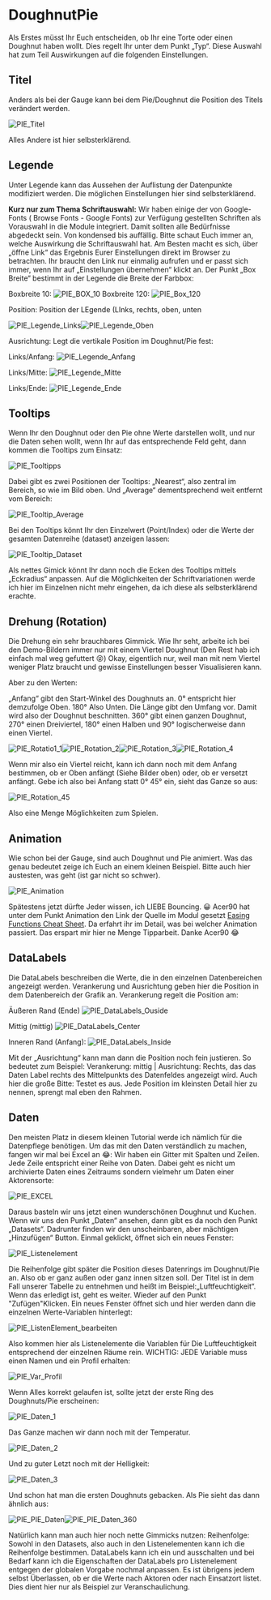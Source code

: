 # DoughnutPie
Als Erstes müsst Ihr Euch entscheiden, ob Ihr eine Torte oder einen Doughnut haben wollt. Dies regelt Ihr unter dem Punkt „Typ“. Diese Auswahl hat zum Teil Auswirkungen auf die folgenden Einstellungen.

## Titel
Anders als bei der Gauge kann bei dem Pie/Doughnut die Position des Titels verändert werden.

![PIE_Titel](https://github.com/Acer90/SymconModule/blob/alpha/imgs/PIE_Titel.png)

Alles Andere ist hier selbsterklärend.

## Legende
Unter Legende kann das Aussehen der Auflistung der Datenpunkte modifiziert werden. Die möglichen Einstellungen hier sind selbsterklärend.

**Kurz nur zum Thema Schriftauswahl:**
Wir haben einige der von Google-Fonts ( Browse Fonts - Google Fonts) zur Verfügung gestellten Schriften als Vorauswahl in die Module integriert. Damit sollten alle Bedürfnisse abgedeckt sein. Von kondensed bis auffällig. Bitte schaut Euch immer an, welche Auswirkung die Schriftauswahl hat.
Am Besten macht es sich, über „öffne Link“ das Ergebnis Eurer Einstellungen direkt im Browser zu betrachten. Ihr braucht den Link nur einmalig aufrufen und er passt sich immer, wenn Ihr auf „Einstellungen übernehmen“ klickt an.
Der Punkt „Box Breite“ bestimmt in der Legende die Breite der Farbbox:

Boxbreite 10: ![PIE_BOX_10](https://github.com/Acer90/SymconModule/blob/alpha/imgs/PIE_Box_10.png) Boxbreite 120: ![PIE_Box_120](https://github.com/Acer90/SymconModule/blob/alpha/imgs/PIE_Box_120.png)

Position: Position der LEgende (LInks, rechts, oben, unten

![PIE_Legende_Links](https://github.com/Acer90/SymconModule/blob/alpha/imgs/PIE_Legende_links.png)![PIE_Legende_Oben](https://github.com/Acer90/SymconModule/blob/alpha/imgs/PIE_Legende_oben.png)

Ausrichtung: Legt die vertikale Position im Doughnut/Pie fest:

Links/Anfang:
![PIE_Legende_Anfang](https://github.com/Acer90/SymconModule/blob/alpha/imgs/PIE_Legende_Vertikal_Anfang.png)

Links/Mitte:
![PIE_Legende_Mitte](https://github.com/Acer90/SymconModule/blob/alpha/imgs/PIE_Legende_Vertikal_Mitte.png)

Links/Ende:
![PIE_Legende_Ende](https://github.com/Acer90/SymconModule/blob/alpha/imgs/PIE_Legende_Vertikal_Ende.png)

## Tooltips
Wenn Ihr den Doughnut oder den Pie ohne Werte darstellen wollt, und nur die Daten sehen wollt, wenn Ihr auf das entsprechende Feld geht, dann kommen die Tooltips zum Einsatz:

![PIE_Tooltipps](https://github.com/Acer90/SymconModule/blob/alpha/imgs/PIE_Tooltipps.png)

Dabei gibt es zwei Positionen der Tooltips: „Nearest“, also zentral im Bereich, so wie im Bild oben. Und „Average“ dementsprechend weit entfernt vom Bereich:

![PIE_Tooltip_Average](https://github.com/Acer90/SymconModule/blob/alpha/imgs/PIE_Tooltipps_Average.png)

Bei den Tooltips könnt Ihr den Einzelwert (Point/Index) oder die Werte der gesamten Datenreihe (dataset) anzeigen lassen:

![PIE_Tooltip_Dataset](https://github.com/Acer90/SymconModule/blob/alpha/imgs/PIE_Tooltipps_Dataset.png)

Als nettes Gimick könnt Ihr dann noch die Ecken des Tooltips mittels „Eckradius“ anpassen. Auf die Möglichkeiten der Schriftvariationen werde ich hier im Einzelnen nicht mehr eingehen, da ich diese als selbsterklärend erachte.

## Drehung (Rotation)
Die Drehung ein sehr brauchbares Gimmick. Wie Ihr seht, arbeite ich bei den Demo-Bildern immer nur mit einem Viertel Doughnut (Den Rest hab ich einfach mal weg gefuttert :stuck_out_tongue_closed_eyes:)
Okay, eigentlich nur, weil man mit nem Viertel weniger Platz braucht und gewisse Einstellungen besser Visualisieren kann.

Aber zu den Werten:

„Anfang“ gibt den Start-Winkel des Doughnuts an. 0° entspricht hier demzufolge Oben. 180° Also Unten. Die Länge gibt den Umfang vor. Damit wird also der Doughnut beschnitten. 360° gibt einen ganzen Doughnut, 270° einen Dreiviertel, 180° einen Halben und 90° logischerweise dann einen Viertel.

![PIE_Rotatio1_1](https://github.com/Acer90/SymconModule/blob/alpha/imgs/PIE_Drehung_1.png)![PIE_Rotation_2](https://github.com/Acer90/SymconModule/blob/alpha/imgs/PIE_Drehung_2.png)![PIE_Rotation_3](https://github.com/Acer90/SymconModule/blob/alpha/imgs/PIE_Drehung_3.png)![PIE_Rotation_4](https://github.com/Acer90/SymconModule/blob/alpha/imgs/PIE_Drehung_4.png)

Wenn mir also ein Viertel reicht, kann ich dann noch mit dem Anfang bestimmen, ob er Oben anfängt (Siehe Bilder oben) oder, ob er versetzt anfängt. Gebe ich also bei Anfang statt 0° 45° ein, sieht das Ganze so aus:

![PIE_Rotation_45](https://github.com/Acer90/SymconModule/blob/alpha/imgs/PIE_Drehung_45_Grad.png)

Also eine Menge Möglichkeiten zum Spielen.

## Animation
Wie schon bei der Gauge, sind auch Doughnut und Pie animiert. Was das genau bedeutet zeige ich Euch an einem kleinen Beispiel. Bitte auch hier austesten, was geht (ist gar nicht so schwer).

![PIE_Animation](https://github.com/Acer90/SymconModule/blob/alpha/imgs/PIE_Animation.gif)

Spätestens jetzt dürfte Jeder wissen, ich LIEBE Bouncing. :grinning:
Acer90 hat unter dem Punkt Animation den Link der Quelle im Modul gesetzt [ Easing Functions Cheat Sheet](https://easings.net/). Da erfahrt ihr im Detail, was bei welcher Animation passiert. Das erspart mir hier ne Menge Tipparbeit. Danke Acer90 :joy:

## DataLabels
Die DataLabels beschreiben die Werte, die in den einzelnen Datenbereichen angezeigt werden. Verankerung und Ausrichtung geben hier die Position in dem Datenbereich der Grafik an. Verankerung regelt die Position am:

Äußeren Rand (Ende)
![PIE_DataLabels_Ouside](https://github.com/Acer90/SymconModule/blob/alpha/imgs/PIE_Datalabels_Outside.png)

Mittig (mittig)
![PIE_DataLabels_Center](https://github.com/Acer90/SymconModule/blob/alpha/imgs/PIE_Datalabels_Center.png)

Inneren Rand (Anfang):
![PIE_DataLabels_Inside](https://github.com/Acer90/SymconModule/blob/alpha/imgs/PIE_Datalabels_Inside.png)

Mit der „Ausrichtung“ kann man dann die Position noch fein justieren. So bedeutet zum Beispiel:
Verankerung: mittig | Ausrichtung: Rechts, das das Daten Label rechts des Mittelpunkts des Datenfeldes angezeigt wird.
Auch hier die große Bitte: Testet es aus. Jede Position im kleinsten Detail hier zu nennen, sprengt mal eben den Rahmen.

## Daten
Den meisten Platz in diesem kleinen Tutorial werde ich nämlich für die Datenpflege benötigen.
Um das mit den Daten verständlich zu machen, fangen wir mal bei Excel an :joy::
Wir haben ein Gitter mit Spalten und Zeilen. Jede Zeile entspricht einer Reihe von Daten. Dabei geht es nicht um archivierte Daten eines Zeitraums sondern vielmehr um Daten einer Aktorensorte:

![PIE_EXCEL](https://github.com/Acer90/SymconModule/blob/alpha/imgs/PIE_Table_Excel.png)

Daraus basteln wir uns jetzt einen wunderschönen Doughnut und Kuchen. Wenn wir uns den Punkt „Daten“ ansehen, dann gibt es da noch den Punkt „Datasets“. Dadrunter finden wir den unscheinbaren, aber mächtigen „Hinzufügen“ Button. Einmal geklickt, öffnet sich ein neues Fenster:

![PIE_Listenelement](https://github.com/Acer90/SymconModule/blob/alpha/imgs/PIE_Listenelement.png)

Die Reihenfolge gibt später die Position dieses Datenrings im Doughnut/Pie an. Also ob er ganz außen oder ganz innen sitzen soll.
Der Titel ist in dem Fall unserer Tabelle zu entnehmen und heißt im Beispiel:„Luftfeuchtigkeit“. Wenn das erledigt ist, geht es weiter. Wieder auf den Punkt "Zufügen"Klicken. Ein neues Fenster öffnet sich und hier werden dann die einzelnen Werte-Variablen hinterlegt:

![PIE_ListenElement_bearbeiten](https://github.com/Acer90/SymconModule/blob/alpha/imgs/PIE_Listenelement_bearbeiten.png)

Also kommen hier als Listenelemente die Variablen für Die Luftfeuchtigkeit entsprechend der einzelnen Räume rein.
WICHTIG: JEDE Variable muss einen Namen und ein Profil erhalten:

![PIE_Var_Profil](https://github.com/Acer90/SymconModule/blob/alpha/imgs/PIE_Var_Profil.png)

Wenn Alles korrekt gelaufen ist, sollte jetzt der erste Ring des Doughnuts/Pie erscheinen:

![PIE_Daten_1](https://github.com/Acer90/SymconModule/blob/alpha/imgs/PIE_Daten_1.png)

Das Ganze machen wir dann noch mit der Temperatur.

![PIE_Daten_2](https://github.com/Acer90/SymconModule/blob/alpha/imgs/PIE_Daten_Zwei.png)

Und zu guter Letzt noch mit der Helligkeit:

![PIE_Daten_3](https://github.com/Acer90/SymconModule/blob/alpha/imgs/PIE_Daten_drei.png)

Und schon hat man die ersten Doughnuts gebacken. Als Pie sieht das dann ähnlich aus:

![PIE_PIE_Daten](https://github.com/Acer90/SymconModule/blob/alpha/imgs/PIE_PIE_Daten_1.png)![PIE_PIE_Daten_360](https://github.com/Acer90/SymconModule/blob/alpha/imgs/PIE_PIE_Daten_360_Grad.png)

Natürlich kann man auch hier noch nette Gimmicks nutzen:
Reihenfolge: Sowohl in den Datasets, also auch in den Listenelementen kann ich die Reihenfolge bestimmen.
DataLabels kann ich ein und ausschalten und bei Bedarf kann ich die Eigenschaften der DataLabels pro Listenelement entgegen der globalen Vorgabe nochmal anpassen.
Es ist übrigens jedem selbst Überlassen, ob er die Werte nach Aktoren oder nach Einsatzort listet. Dies dient hier nur als Beispiel zur Veranschaulichung.